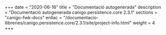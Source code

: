 +++
date        = "2020-06-16"
title       = "Documentació autogenerada"
description = "Documentació autogenerada canigo.persistence.core 2.3.1"
sections    = "canigo-fwk-docs"
enllac		= "/documentacio-llibreries/canigo.persistence.core/2.3.1/site/project-info.html"
weight      = 4
+++
